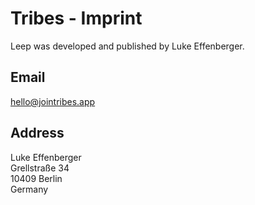 # Tribes - Imprint

Leep was developed and published by Luke Effenberger.

## Email

[hello@jointribes.app](mailto://hello@jointribes.app)

## Address

Luke Effenberger\
Grellstraße 34\
10409 Berlin\
Germany
